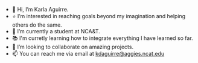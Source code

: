 - 👋 Hi, I’m Karla Aguirre.
- ⭐ I’m interested in reaching goals beyond my imagination and helping others do the same.
- 🌱 I’m currently a student at NCA&T.
- 📚 I'm curretly learning how to integrate everything I have learned so far.
- 💞️ I’m looking to collaborate on amazing projects.
- 📫 You can reach me via email at kdaguirre@aggies.ncat.edu

<!---
kdaguirre/kdaguirre is a ✨ special ✨ repository because its `README.md` (this file) appears on your GitHub profile.
You can click the Preview link to take a look at your changes.
--->
